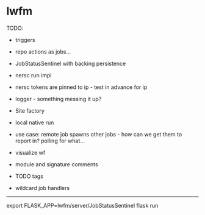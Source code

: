 # lwfm


TODO:

- triggers

- repo actions as jobs...

- JobStatusSentinel with backing persistence

- nersc run impl

- nersc tokens are pinned to ip - test in advance for ip

- logger - something messing it up?

- Site factory

- local native run

- use case: remote job spawns other jobs - how can we get them to report in?  polling for what...
- visualize wf
- module and signature comments
- TODO tags
- wildcard job handlers




************************************************************************************************************************************

export FLASK_APP=lwfm/server/JobStatusSentinel
flask run
